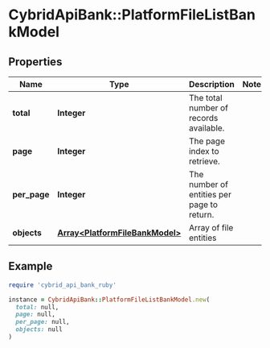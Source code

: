 # CybridApiBank::PlatformFileListBankModel

## Properties

| Name | Type | Description | Notes |
| ---- | ---- | ----------- | ----- |
| **total** | **Integer** | The total number of records available. |  |
| **page** | **Integer** | The page index to retrieve. |  |
| **per_page** | **Integer** | The number of entities per page to return. |  |
| **objects** | [**Array&lt;PlatformFileBankModel&gt;**](PlatformFileBankModel.md) | Array of file entities |  |

## Example

```ruby
require 'cybrid_api_bank_ruby'

instance = CybridApiBank::PlatformFileListBankModel.new(
  total: null,
  page: null,
  per_page: null,
  objects: null
)
```


